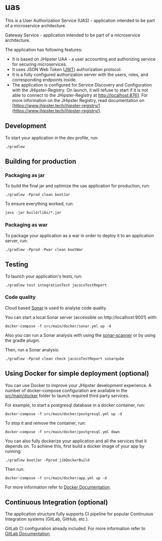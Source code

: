 # uas

This is a User Authorization Service (UAS) - application intended to be part of a microservice architecture. 

Gateway Service - application intended to be part of a microservice architecture.

The application has following features: 
* It is based on JHipster UAA - a user accounting and authorizing service for securing microservices.
* It uses JSON Web Token ([JWT](https://jwt.io/introduction/)) authorization protocol.
* It is a fully configured authorization server with the users, roles, and corresponding endpoints inside. 
* The application is configured for Service Discovery and Configuration with the JHipster-Registry. On launch, it will refuse to start if it is not able to connect to the JHipster-Registry at [http://localhost:8761](http://localhost:8761). For more information on the JHipster Registry, read documentation on [https://www.jhipster.tech/jhipster-registry/](https://www.jhipster.tech/jhipster-registry/).

## Development

To start your application in the dev profile, run:

    ./gradlew

## Building for production

### Packaging as jar

To build the final jar and optimize the uas application for production, run:

    ./gradlew -Pprod clean bootJar

To ensure everything worked, run:

    java -jar build/libs/*.jar

### Packaging as war

To package your application as a war in order to deploy it to an application server, run:

    ./gradlew -Pprod -Pwar clean bootWar

## Testing

To launch your application's tests, run:

    ./gradlew test integrationTest jacocoTestReport

### Code quality

Cloud based [Sonar](https://sonarcloud.io/) is used to analyse code quality. 

You can start a local Sonar server (accessible on http://localhost:9001) with:

```
docker-compose -f src/main/docker/sonar.yml up -d
```
Also you can run a Sonar analysis with using the [sonar-scanner](https://docs.sonarqube.org/display/SCAN/Analyzing+with+SonarQube+Scanner) or by using the gradle plugin.

Then, run a Sonar analysis:

```
./gradlew -Pprod clean check jacocoTestReport sonarqube
```
## Using Docker for simple deployment (optional)

You can use Docker to improve your JHipster development experience. A number of docker-compose configuration are available in the [src/main/docker](src/main/docker) folder to launch required third party services.

For example, to start a postgresql database in a docker container, run:

    docker-compose -f src/main/docker/postgresql.yml up -d

To stop it and remove the container, run:

    docker-compose -f src/main/docker/postgresql.yml down

You can also fully dockerize your application and all the services that it depends on.
To achieve this, first build a docker image of your app by running:

    ./gradlew bootJar -Pprod jibDockerBuild

Then run:

    docker-compose -f src/main/docker/app.yml up -d

For more information refer to [Docker Documentation](https://docs.docker.com/). 

## Continuous Integration (optional)

The application structure fully supports CI pipeline for popular Continuous Integration systems (GitLab, GitHub, etc.).

GitLab CI configuration already included. For more information refer to [GitLab Documentation](https://docs.gitlab.com/).

